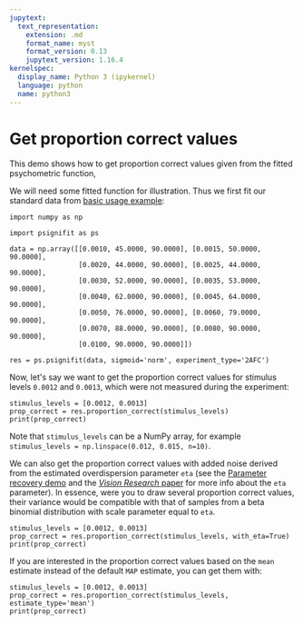 ```yaml
---
jupytext:
  text_representation:
    extension: .md
    format_name: myst
    format_version: 0.13
    jupytext_version: 1.16.4
kernelspec:
  display_name: Python 3 (ipykernel)
  language: python
  name: python3
---
```


# Get proportion correct values

This demo shows how to get proportion correct values given from the fitted psychometric function,

We will need some fitted function for illustration. Thus we first fit our
standard data from [basic usage example](../basic-usage):


```{code-cell} ipython3
import numpy as np

import psignifit as ps

data = np.array([[0.0010, 45.0000, 90.0000], [0.0015, 50.0000, 90.0000],
                 [0.0020, 44.0000, 90.0000], [0.0025, 44.0000, 90.0000],
                 [0.0030, 52.0000, 90.0000], [0.0035, 53.0000, 90.0000],
                 [0.0040, 62.0000, 90.0000], [0.0045, 64.0000, 90.0000],
                 [0.0050, 76.0000, 90.0000], [0.0060, 79.0000, 90.0000],
                 [0.0070, 88.0000, 90.0000], [0.0080, 90.0000, 90.0000],
                 [0.0100, 90.0000, 90.0000]])

res = ps.psignifit(data, sigmoid='norm', experiment_type='2AFC')
```

Now, let's say we want to get the proportion correct values for stimulus levels `0.0012` and `0.0013`, which
were not measured during the experiment:

```{code-cell} ipython3
stimulus_levels = [0.0012, 0.0013]
prop_correct = res.proportion_correct(stimulus_levels)
print(prop_correct)
```

Note that `stimulus_levels` can be a NumPy array, for example `stimulus_levels = np.linspace(0.012, 0.015, n=10)`.

We can also get the proportion correct values with added noise derived from the estimated overdispersion
parameter `eta` (see the [Parameter recovery demo](../examples/parameter_recovery_demo.md#and-now-with-some-more-realistic-data)
and the [*Vision Research* paper](http://www.sciencedirect.com/science/article/pii/S0042698916000390)
for more info about the `eta` parameter). In essence, were you to draw several proportion correct values, their
variance would be compatible with that of samples from a beta binomial distribution with scale parameter equal to `eta`.

```{code-cell} ipython3
stimulus_levels = [0.0012, 0.0013]
prop_correct = res.proportion_correct(stimulus_levels, with_eta=True)
print(prop_correct)
```

If you are interested in the proportion correct values based on the `mean` estimate instead of the default
`MAP` estimate, you can get them with:

```{code-cell} ipython3
stimulus_levels = [0.0012, 0.0013]
prop_correct = res.proportion_correct(stimulus_levels, estimate_type='mean')
print(prop_correct)
```

